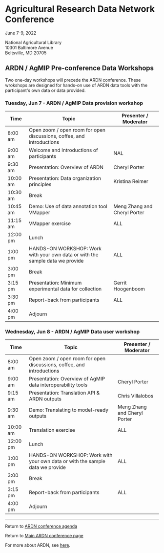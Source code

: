 # Agricultural Research Data Network Conference

June 7-9, 2022

National Agricultural Library  
10301 Baltimore Avenue  
Beltsville, MD 20705

## ARDN / AgMIP Pre-conference Data Workshops

Two one-day workshops will precede the ARDN conference. These wrokshops are designed for hands-on use of ARDN data tools with the participant's own data or data provided.

### Tuesday, Jun 7 - ARDN / AgMIP Data provision workshop

| Time | Topic | Presenter / Moderator |
| ---- | ----- | ------ |
| 8:00 am   | Open zoom / open room for open discussions, coffee, and introductions |  |
| 9:00 am   | Welcome and Introductions of participants | NAL |
| 9:30 am   | Presentation: Overview of ARDN                                                | Cheryl Porter                |
| 10:00 am  | Presentation: Data organization principles                                    | Kristina Reimer              |
| 10:30 am  | Break                                                                         |                              |
| 10:45 am  | Demo: Use of data annotation tool VMapper                                     | Meng Zhang and Cheryl Porter |
| 11:15 am  | VMapper exercise                                                              | ALL                          |
| 12:00 pm  | Lunch                                                                         |                              |
| 1:00 pm   | HANDS-ON WORKSHOP: Work with your own data or with the sample data we provide | ALL                          |
| 3:00 pm   | Break                                                                         |                              |
| 3:15 pm   | Presentation: Minimum experimental data for collection                        | Gerrit Hoogenboom            |
| 3:30 pm   | Report-back from participants                                                 | ALL                          |
| 4:00 pm   | Adjourn                                                                       |                              |

### Wednesday, Jun 8 - ARDN / AgMIP Data user workshop

| Time | Topic | Presenter / Moderator |
| ---- | ----- | ------ |
| 8:00 am  | Open zoom / open room for open discussions, coffee, and introductions         | 	                            |
| 9:00 am  | Presentation: Overview of AgMIP data interoperability tools                   | Cheryl Porter                |
| 9:15 am  | Presentation: Translation API & ARDN outputs                                  | Chris Villalobos             |
| 9:30 am  | Demo: Translating to model-ready outputs                                      | Meng Zhang and Cheryl Porter |
| 10:00 am | Translation exercise                                                          | ALL                          |
| 12:00 pm | Lunch                                                                         |                              |
| 1:00 pm  | HANDS-ON WORKSHOP: Work with your own data or with the sample data we provide | ALL                          |
| 3:00 pm  | Break                                                                         |                              |
| 3:15 pm  | Report-back from participants                                                 | ALL                          |
| 4:00 pm  | Adjourn                                                                       |                              |


-----------------------------------------------------------------
Return to [ARDN conference agenda](2022-06_Conference_Agenda.md)

Return to [Main ARDN conference page](2022-06_Conference.md)

For more about ARDN, see [here](https://agmip.github.io/ARDN/).
 
